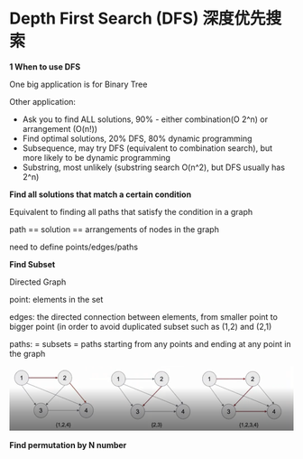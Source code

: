 # Depth First Search \(DFS\) 深度优先搜索

**1 When to use DFS**

One big application is for Binary Tree

Other application:

* Ask you to find ALL solutions, 90% - either combination\(O 2^n\) or arrangement \(O\(n!\)\)
* Find optimal solutions, 20% DFS, 80% dynamic programming
* Subsequence, may try DFS \(equivalent to combination search\), but more likely to be dynamic programming
* Substring, most unlikely \(substring search O\(n^2\), but DFS usually has 2^n\)

**Find all solutions that match a certain condition**

Equivalent to finding all paths that satisfy the condition in a graph

path == solution == arrangements of nodes in the graph

need to define points/edges/paths

**Find Subset**

Directed Graph

point: elements in the set

edges: the directed connection between elements, from smaller point to bigger point \(in order to avoid duplicated subset such as \(1,2\) and \(2,1\)

paths: = subsets = paths starting from any points and ending at any point in the graph

![](.gitbook/assets/image%20%2813%29.png)

**Find permutation by N number**

